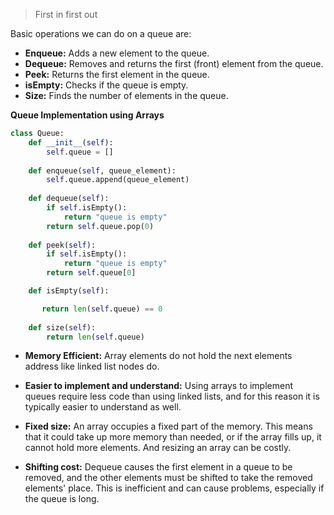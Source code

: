 > First in first out

Basic operations we can do on a queue are:
- **Enqueue:** Adds a new element to the queue.
- **Dequeue:** Removes and returns the first (front) element from the queue.
- **Peek:** Returns the first element in the queue.
- **isEmpty:** Checks if the queue is empty.
- **Size:** Finds the number of elements in the queue.

__Queue Implementation using Arrays__

```python
class Queue:
    def __init__(self):
        self.queue = []
  
    def enqueue(self, queue_element):
        self.queue.append(queue_element)
  
    def dequeue(self):
        if self.isEmpty():
            return "queue is empty"
        return self.queue.pop(0)
  
    def peek(self):
        if self.isEmpty():
            return "queue is empty"
        return self.queue[0]

    def isEmpty(self):

       return len(self.queue) == 0
  
    def size(self):
        return len(self.queue)
```

- **Memory Efficient:** Array elements do not hold the next elements address like linked list nodes do.
- **Easier to implement and understand:** Using arrays to implement queues require less code than using linked lists, and for this reason it is typically easier to understand as well.

- **Fixed size:** An array occupies a fixed part of the memory. This means that it could take up more memory than needed, or if the array fills up, it cannot hold more elements. And resizing an array can be costly.
- **Shifting cost:** Dequeue causes the first element in a queue to be removed, and the other elements must be shifted to take the removed elements' place. This is inefficient and can cause problems, especially if the queue is long.